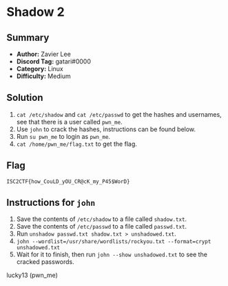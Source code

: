 Shadow 2
===

## Summary
* **Author:** Zavier Lee
* **Discord Tag:** gatari#0000
* **Category:** Linux
* **Difficulty:** Medium

## Solution
1. `cat /etc/shadow` and `cat /etc/passwd` to get the hashes and usernames, see that there is a user called `pwn_me`.
2. Use `john` to crack the hashes, instructions can be found below.
3. Run `su pwn_me` to login as `pwn_me`.
4. `cat /home/pwn_me/flag.txt` to get the flag.

## Flag
```
ISC2CTF{how_CouLD_yOU_CR@cK_my_P45$WorD}
```

## Instructions for `john`
1. Save the contents of `/etc/shadow` to a file called `shadow.txt`.
2. Save the contents of `/etc/passwd` to a file called `passwd.txt`.
3. Run `unshadow passwd.txt shadow.txt > unshadowed.txt`.
4. `john --wordlist=/usr/share/wordlists/rockyou.txt --format=crypt unshadowed.txt`
5. Wait for it to finish, then run `john --show unshadowed.txt` to see the cracked passwords.

lucky13          (pwn_me)
